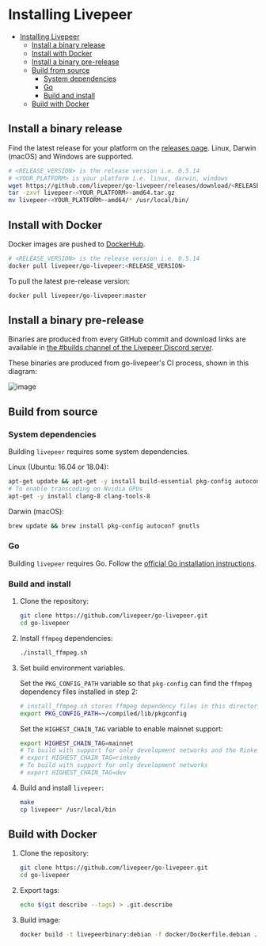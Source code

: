 # Installing Livepeer

- [Installing Livepeer](#installing-livepeer)
	- [Install a binary release](#install-a-binary-release)
	- [Install with Docker](#install-with-docker)
	- [Install a binary pre-release](#install-a-binary-pre-release)
	- [Build from source](#build-from-source)
		- [System dependencies](#system-dependencies)
		- [Go](#go)
		- [Build and install](#build-and-install)
	- [Build with Docker](#build-with-docker)

## Install a binary release

Find the latest release for your platform on the [releases page](https://github.com/livepeer/go-livepeer/releases). Linux, Darwin (macOS) and Windows are supported.

```bash
# <RELEASE_VERSION> is the release version i.e. 0.5.14
# <YOUR_PLATFORM> is your platform i.e. linux, darwin, windows
wget https://github.com/livepeer/go-livepeer/releases/download/<RELEASE_VERSION>/livepeer-<YOUR PLATFORM>-amd64.tar.gz
tar -zxvf livepeer-<YOUR_PLATFORM>-amd64.tar.gz
mv livepeer-<YOUR_PLATFORM>-amd64/* /usr/local/bin/
```

## Install with Docker

Docker images are pushed to [DockerHub](https://hub.docker.com/r/livepeer/go-livepeer).

```bash
# <RELEASE_VERSION> is the release version i.e. 0.5.14
docker pull livepeer/go-livepeer:<RELEASE_VERSION>
```

To pull the latest pre-release version:

```bash
docker pull livepeer/go-livepeer:master
```

## Install a binary pre-release

Binaries are produced from every GitHub commit and download links are available in [the #builds channel of the Livepeer Discord server](https://discord.gg/drApskX).

These binaries are produced from go-livepeer's CI process, shown in this diagram:

![image](https://user-images.githubusercontent.com/257909/58923612-3709a800-86f5-11e9-838b-6202f296bce8.png)

## Build from source

### System dependencies 

Building `livepeer` requires some system dependencies.

Linux (Ubuntu: 16.04 or 18.04):

```bash
apt-get update && apt-get -y install build-essential pkg-config autoconf gnutls-dev git curl
# To enable transcoding on Nvidia GPUs
apt-get -y install clang-8 clang-tools-8
```

Darwin (macOS):

```bash
brew update && brew install pkg-config autoconf gnutls
```

### Go

Building `livepeer` requires Go. Follow the [official Go installation instructions](https://golang.org/doc/install).

### Build and install

1. Clone the repository:

	```bash
	git clone https://github.com/livepeer/go-livepeer.git
	cd go-livepeer
	```

2. Install `ffmpeg` dependencies:

	```bash
	./install_ffmpeg.sh 
	```

3. Set build environment variables.

	Set the `PKG_CONFIG_PATH` variable so that `pkg-config` can find the `ffmpeg` dependency files installed in step 2:

	```bash
	# install_ffmpeg.sh stores ffmpeg dependency files in this directory by default
	export PKG_CONFIG_PATH=~/compiled/lib/pkgconfig
	```

	Set the `HIGHEST_CHAIN_TAG` variable to enable mainnet support:

	```bash
	export HIGHEST_CHAIN_TAG=mainnet
	# To build with support for only development networks and the Rinkeby test network
	# export HIGHEST_CHAIN_TAG=rinkeby
	# To build with support for only development networks
	# export HIGHEST_CHAIN_TAG=dev
	```

4. Build and install `livepeer`:

	```bash
	make
	cp livepeer* /usr/local/bin
	```

## Build with Docker

1. Clone the repository:

	```bash
	git clone https://github.com/livepeer/go-livepeer.git
	cd go-livepeer
	```

2. Export tags:

	```bash
	echo $(git describe --tags) > .git.describe
	```

3. Build image:

	```bash
	docker build -t livepeerbinary:debian -f docker/Dockerfile.debian .
	```